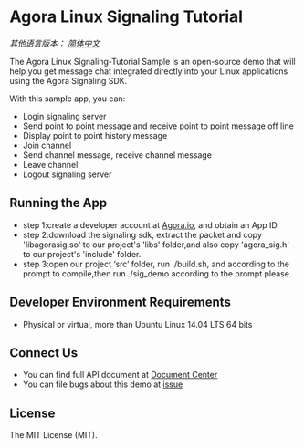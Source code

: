 # Agora Linux Signaling Tutorial

*其他语言版本： [简体中文](README_zh.md)*

The Agora Linux Signaling-Tutorial Sample is an open-source demo that will help you get message chat integrated directly into your Linux applications using the Agora Signaling SDK.

With this sample app, you can:

- Login signaling server
- Send point to point message and receive point to point message off line
- Display point to point history message
- Join channel
- Send channel message, receive channel message
- Leave channel
- Logout signaling server

## Running the App
- step 1:create a developer account at [Agora.io](https://dashboard.agora.io/signin/), and obtain an App ID.
- step 2:download the signaling sdk, extract the packet and copy 'libagorasig.so' to our project's 'libs' folder,and also copy 'agora_sig.h' to our project's 'include' folder.
- step 3:open our project ‘src’ folder, run ./build.sh, and according to the prompt to compile,then run ./sig_demo according to the prompt please.

## Developer Environment Requirements
- Physical or virtual, more than Ubuntu Linux 14.04 LTS 64 bits 


## Connect Us
- You can find full API document at [Document Center](https://docs.agora.io/en/)
- You can file bugs about this demo at [issue](https://github.com/AgoraIO/Signaling/issues)

## License
The MIT License (MIT).

